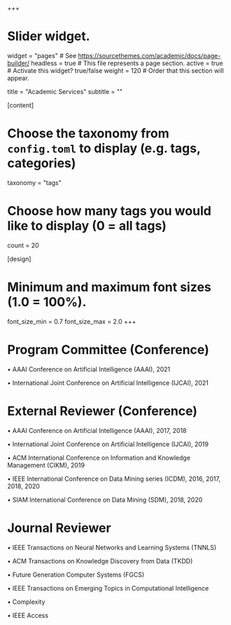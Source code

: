 +++
# Slider widget.
widget = "pages"  # See https://sourcethemes.com/academic/docs/page-builder/
headless = true  # This file represents a page section.
active = true  # Activate this widget? true/false
weight = 120  # Order that this section will appear.

title = "Academic Services"
subtitle = ""

[content]
  # Choose the taxonomy from `config.toml` to display (e.g. tags, categories)
  taxonomy = "tags"
  
  # Choose how many tags you would like to display (0 = all tags)
  count = 20

[design]
  # Minimum and maximum font sizes (1.0 = 100%).
  font_size_min = 0.7
  font_size_max = 2.0
+++

Program Committee (Conference)
==

•	AAAI Conference on Artificial Intelligence (AAAI), 2021

•	International Joint Conference on Artificial Intelligence (IJCAI), 2021

External Reviewer (Conference)
==

•	AAAI Conference on Artificial Intelligence (AAAI), 2017, 2018

•	International Joint Conference on Artificial Intelligence (IJCAI), 2019

•	ACM International Conference on Information and Knowledge Management (CIKM), 2019

•	IEEE International Conference on Data Mining series (ICDM), 2016, 2017, 2018, 2020

•	SIAM International Conference on Data Mining (SDM), 2018, 2020

Journal Reviewer
==

•	IEEE Transactions on Neural Networks and Learning Systems (TNNLS)

•	ACM Transactions on Knowledge Discovery from Data (TKDD) 

•	Future Generation Computer Systems (FGCS)

•	IEEE Transactions on Emerging Topics in Computational Intelligence

•	Complexity

•	IEEE Access
